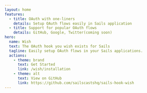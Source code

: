 ```yaml
---
layout: home
features:
  - title: OAuth with one-liners
    details: Setup OAuth flows easily in Sails application
  - title: Support for popular OAuth flows
    details: GitHub, Google, Twitter(coming soon)
hero:
  name: Wish
  text: The OAuth hook you wish exists for Sails
  tagline: Easily setup OAuth flows in your Sails applications.
  actions:
    - theme: brand
      text: Get Started
      link: /wish/installation
    - theme: alt
      text: View on GitHub
      link: https://github.com/sailscastshq/sails-hook-wish
---
```

